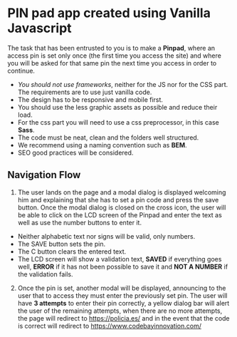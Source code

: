 # PIN pad app created using Vanilla Javascript

The task that has been entrusted to you is to make a **Pinpad**,
where an access pin is set only once (the first time you access
the site) and where you will be asked for that same pin the next
time you access in order to continue.

- _You should not use frameworks_, neither for the JS nor for the CSS
  part. The requirements are to use just vanilla code.
- The design has to be responsive and mobile first.
- You should use the less graphic assets as possible and reduce their
  load.
- For the css part you will need to use a css preprocessor, in this case
  **Sass**.
- The code must be neat, clean and the folders well structured.
- We recommend using a naming convention such as **BEM**.
- SEO good practices will be considered.

## Navigation Flow

1. The user lands on the page and a modal dialog is displayed
   welcoming him and explaining that she has to set a pin code
   and press the save button. Once the modal dialog is closed on
   the cross icon, the user will be able to click on the LCD screen
   of the Pinpad and enter the text as well as use the number
   buttons to enter it.

- Neither alphabetic text nor signs will be valid, only numbers.
- The SAVE button sets the pin.
- The C button clears the entered text.
- The LCD screen will show a validation text, **SAVED** if everything
  goes well, **ERROR** if it has not been possible to save it and **NOT A
  NUMBER** if the validation fails.

2. Once the pin is set, another modal will be displayed,
   announcing to the user that to access they must enter the
   previously set pin. The user will have **3 attempts** to enter their
   pin correctly, a yellow dialog bar will alert the user of the
   remaining attempts, when there are no more attempts, the
   page will redirect to https://policia.es/ and in the event that
   the code is correct will redirect to https://www.codebayinnovation.com/
